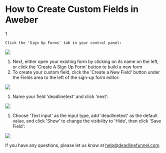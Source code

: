 # How to Create Custom Fields in Aweber

1

```text
Click the 'Sign Up Forms' tab in your control panel:
```

![](https://s3.amazonaws.com/helpscout.net/docs/assets/53974d6ce4b0c76107b109d1/images/5720dbf29033600cce435754/file-q8CskebRc7.png)

1. Next, either open your existing form by clicking on its name on the left, or click the 'Create A Sign Up Form' button to build a new form
2. To create your custom field, click the 'Create a New Field' button under the Fields area to the left of the sign-up form editor:

![](https://s3.amazonaws.com/helpscout.net/docs/assets/53974d6ce4b0c76107b109d1/images/5720dcac9033600cce435756/file-3LL1UYZeii.png)

1. Name your field 'deadlinetext' and click 'next':

![](https://s3.amazonaws.com/helpscout.net/docs/assets/53974d6ce4b0c76107b109d1/images/57a0c65a903360293603c037/file-DjvXg9t8i2.png)

1. Choose 'Text input' as the input type, add 'deadlinetext' as the default value, and click 'Show' to change the visibility to 'Hide', then click 'Save Field':

![](https://s3.amazonaws.com/helpscout.net/docs/assets/53974d6ce4b0c76107b109d1/images/57a0c724c6979160ca14a3ec/file-uFW0h1eCwG.png)

If you have any questions, please let us know at [help@deadlinefunnel.com](mailto:mailto:help@deadlinefunnel.com).

